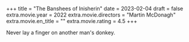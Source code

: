 +++
title = "The Banshees of Inisherin"
date = 2023-02-04
draft = false
extra.movie.year = 2022
extra.movie.directors = "Martin McDonagh"
extra.movie.en_title = ""
extra.movie.rating = 4.5
+++

Never lay a finger on another man's donkey.<!-- more -->